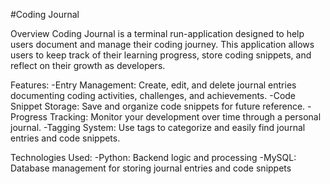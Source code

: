 #Coding Journal

Overview
Coding Journal is a terminal run-application designed to help users document and manage their coding journey. This application allows users to keep track of their learning progress, store coding snippets, and reflect on their growth as developers.

Features:
-Entry Management: Create, edit, and delete journal entries documenting coding activities, challenges, and achievements.
-Code Snippet Storage: Save and organize code snippets for future reference.
-Progress Tracking: Monitor your development over time through a personal journal.
-Tagging System: Use tags to categorize and easily find journal entries and code snippets.


Technologies Used:
-Python: Backend logic and processing
-MySQL: Database management for storing journal entries and code snippets

